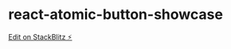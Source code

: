 # react-atomic-button-showcase

[Edit on StackBlitz ⚡️](https://stackblitz.com/edit/react-atomic-button-showcase)